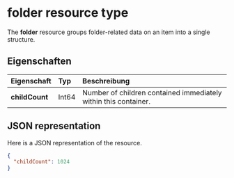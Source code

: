 # <a name="folder-resource-type"></a>folder resource type

The **folder** resource groups folder-related data on an item into a single structure.



## <a name="properties"></a>Eigenschaften

| Eigenschaft       | Typ  | Beschreibung                                                     |
|:---------------|:------|:----------------------------------------------------------------|
| **childCount** | Int64 | Number of children contained immediately within this container. |


## <a name="json-representation"></a>JSON representation

Here is a JSON representation of the resource.

<!-- {
  "blockType": "resource",
  "optionalProperties": [

  ],
  "@odata.type": "microsoft.graph.folder"
}-->

```json
{
  "childCount": 1024
}

```

<!-- uuid: 8fcb5dbc-d5aa-4681-8e31-b001d5168d79
2015-10-25 14:57:30 UTC -->
<!-- {
  "type": "#page.annotation",
  "description": "folder resource",
  "keywords": "",
  "section": "documentation",
  "tocPath": ""
}-->
